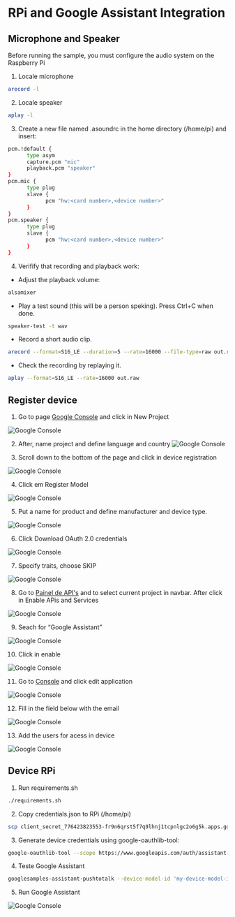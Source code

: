 # RPi and Google Assistant Integration

## Microphone and Speaker

Before running the sample, you must configure the audio system on the Raspberry Pi

1. Locale microphone
```sh
arecord -l
```

2. Locale speaker
```sh
aplay -l
```

3. Create a new file named .asoundrc in the home directory (/home/pi) and insert:
```sh
pcm.!default {
      type asym
      capture.pcm "mic"
      playback.pcm "speaker"
}
pcm.mic {
      type plug
      slave {
            pcm "hw:<card number>,<device number>"
      }
}
pcm.speaker {
      type plug
      slave {
            pcm "hw:<card number>,<device number>"
      }
}
```
4. Verifify that recording and playback work:

* Adjust the playback volume:
```sh
alsamixer
```

* Play a test sound (this will be a person speking). Press Ctrl+C when done.
```sh
speaker-test -t wav
```

* Record a short audio clip.
```sh
arecord --format=S16_LE --duration=5 --rate=16000 --file-type=raw out.raw
```

* Check the recording by replaying it.
```sh
aplay --format=S16_LE --rate=16000 out.raw
```

## Register device

1. Go to page [Google Console](https://console.actions.google.com/u/0/) and click in New Project

![Google Console](../images/step1.png)

2. After, name project and define language and country
![Google Console](../images/step2.jpg)

3. Scroll down to the bottom of the page and click in device registration

![Google Console](../images/step3.jpg)

4. Click em Register Model

![Google Console](../images/step4.jpg)

5. Put a name for product and define manufacturer and device type.

![Google Console](../images/step5.jpg)

6. Click Download OAuth 2.0 credentials

![Google Console](../images/step6.jpg)

7. Specify traits, choose SKIP

![Google Console](../images/step7.jpg)

8. Go to [Painel de API's](https://console.cloud.google.com/apis/dashboard) and to select current project in navbar. After click in Enable APis and Services

![Google Console](../images/step8.jpg)

9. Seach for  “Google Assistant”

![Google Console](../images/step9.jpg)

10. Click in enable

![Google Console](../images/step10.jpg)

11. Go to [Console](https://console.cloud.google.com/apis/credentials/consent) and click edit application

![Google Console](../images/step11.jpg)

12. Fill in the field below with the email

![Google Console](../images/step12.jpg)

13. Add the users for acess in device

![Google Console](../images/step15.png)

## Device RPi

1. Run requirements.sh
```sh
./requirements.sh
```
2. Copy credentials.json to RPi (/home/pi)
```sh
scp client_secret_776423823553-fr9n6qrst5f7q9lhnj1tcpnlgc2o6g5k.apps.googleusercontent.com.json pi@10.0.0.160:
```
3. Generate device credentials using google-oauthlib-tool:
```sh
google-oauthlib-tool --scope https://www.googleapis.com/auth/assistant-sdk-prototype --scope https://www.googleapis.com/auth/gcm  --save --headless --client-secrets path/to/client_secret_<client-id>.json
```
4. Teste Google Assistant
```sh
googlesamples-assistant-pushtotalk --device-model-id 'my-device-model-id' --project-id 'project-id'
```

5. Run Google Assistant

![Google Console](../images/assistant.jpeg)
